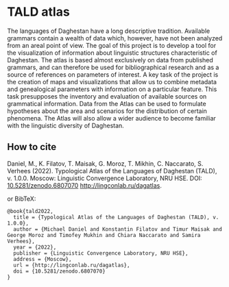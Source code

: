 # TALD atlas

The languages of Daghestan have a long descriptive tradition. Available grammars contain a wealth of data which, however, have not been analyzed from an areal point of view. The goal of this project is to develop a tool for the visualization of information about linguistic structures characteristic of Daghestan. The atlas is based almost exclusively on data from published grammars, and can therefore be used for bibliographical research and as a source of references on parameters of interest. A key task of the project is the creation of maps and visualizations that allow us to combine metadata and genealogical parameters with information on a particular feature. This task presupposes the inventory and evaluation of available sources on grammatical information. Data from the Atlas can be used to formulate hypotheses about the area and scenarios for the distribution of certain phenomena. The Atlas will also allow a wider audience to become familiar with the linguistic diversity of Daghestan.

## How to cite

Daniel, M., K. Filatov, T. Maisak, G. Moroz, T. Mikhin, C. Naccarato, S. Verhees (2022). Typological Atlas of the Languages of Daghestan (TALD), v. 1.0.0. Moscow: Linguistic Convergence Laboratory, NRU HSE. DOI: [10.5281/zenodo.6807070](https://doi.org/10.5281/zenodo.6807070) http://lingconlab.ru/dagatlas.

or BibTeX:

```
@book{tald2022,
  title = {Typological Atlas of the Languages of Daghestan (TALD), v. 1.0.0},
  author = {Michael Daniel and Konstantin Filatov and Timur Maisak and George Moroz and Timofey Mukhin and Chiara Naccarato and Samira Verhees},
  year = {2022},
  publisher = {Linguistic Convergence Laboratory, NRU HSE},
  address = {Moscow},
  url = {http://lingconlab.ru/dagatlas},
  doi = {10.5281/zenodo.6807070}
}
```
